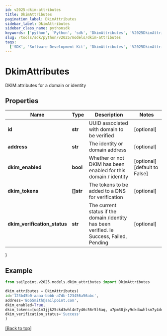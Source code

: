 ```yaml
---
id: v2025-dkim-attributes
title: DkimAttributes
pagination_label: DkimAttributes
sidebar_label: DkimAttributes
sidebar_class_name: pythonsdk
keywords: ['python', 'Python', 'sdk', 'DkimAttributes', 'V2025DkimAttributes']
slug: /tools/sdk/python/v2025/models/dkim-attributes
tags:
  ['SDK', 'Software Development Kit', 'DkimAttributes', 'V2025DkimAttributes']
---
```


# DkimAttributes

DKIM attributes for a domain or identity

## Properties

| Name | Type | Description | Notes |
| --- | --- | --- | --- |
| **id** | **str** | UUID associated with domain to be verified | [optional] |
| **address** | **str** | The identity or domain address | [optional] |
| **dkim_enabled** | **bool** | Whether or not DKIM has been enabled for this domain / identity | [optional] [default to False] |
| **dkim_tokens** | **[]str** | The tokens to be added to a DNS for verification | [optional] |
| **dkim_verification_status** | **str** | The current status if the domain /identity has been verified. Ie Success, Failed, Pending | [optional] |

}

## Example

```python
from sailpoint.v2025.models.dkim_attributes import DkimAttributes

dkim_attributes = DkimAttributes(
id='123b45b0-aaaa-bbbb-a7db-123456a56abc',
address='BobSmith@sailpoint.com',
dkim_enabled=True,
dkim_tokens=[uq1m3jjk25ckd3whl4n7y46c56r5l6aq, u7pm38jky9ckdawhlsn7y4dcj6f5lpgq, uhpm3jjkjjckdkwhlqn7yw6cjer5tpay],
dkim_verification_status='Success'
)

```

[[Back to top]](#)

